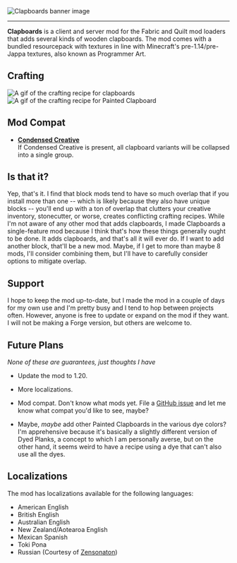 <img src="https://cdn-raw.modrinth.com/data/eLgDdBhb/images/55f92987b9144781aa28b40d20a76cbd053cd874.png" alt="Clapboards banner image">

---

**Clapboards** is a client and server mod for the Fabric and Quilt mod loaders that adds several kinds of wooden clapboards. The mod comes with a bundled resourcepack with textures in line with Minecraft's pre-1.14/pre-Jappa textures, also known as Programmer Art.

## Crafting

![A gif of the crafting recipe for clapboards](https://cdn-raw.modrinth.com/data/eLgDdBhb/images/b07a838bf91003fc4b82edce15addf3b16fab55c.gif)
![A gif of the crafting recipe for Painted Clapboard](https://cdn-raw.modrinth.com/data/eLgDdBhb/images/3e8d20b4e157ee69e86868b1f96ff03e6c9796e6.gif)

## Mod Compat

- **[Condensed Creative](https://modrinth.com/mod/condensed-creative)**  
If Condensed Creative is present, all clapboard variants will be collapsed into a single group.

## Is that it?

Yep, that's it. I find that block mods tend to have so much overlap that if you install more than one -- which is likely because they also have unique blocks -- you'll end up with a ton of overlap that clutters your creative inventory, stonecutter, or worse, creates conflicting crafting recipes. While I'm not aware of any other mod that adds clapboards, I made Clapboards a single-feature mod because I think that's how these things generally ought to be done. It adds clapboards, and that's all it will ever do. If I want to add another block, that'll be a new mod. Maybe, if I get to more than maybe 8 mods, I'll consider combining them, but I'll have to carefully consider options to mitigate overlap.

## Support

I hope to keep the mod up-to-date, but I made the mod in a couple of days for my own use and I'm pretty busy and I tend to hop between projects often. However, anyone is free to update or expand on the mod if they want. I will not be making a Forge version, but others are welcome to.

## Future Plans
*None of these are guarantees, just thoughts I have*

- Update the mod to 1.20.

- More localizations.

- Mod compat. Don't know what mods yet. File a [GitHub issue](https://github.com/pastellexists/clapboards/issues) and let me know what compat you'd like to see, maybe?

- Maybe, *maybe* add other Painted Clapboards in the various dye colors? I'm apprehensive because it's basically a slightly different version of Dyed Planks, a concept to which I am personally averse, but on the other hand, it seems weird to have a recipe using a dye that can't also use all the dyes.

## Localizations

The mod has localizations available for the following languages:

- American English
- British English
- Australian English
- New Zealand/Aotearoa English
- Mexican Spanish
- Toki Pona
- Russian (Courtesy of [Zensonaton](https://modrinth.com/user/Zensonaton))
